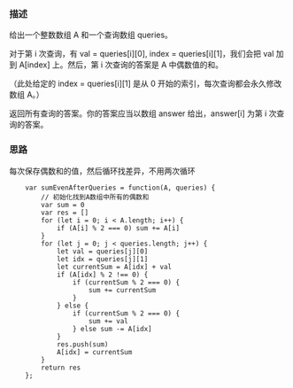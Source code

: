 ### 描述

给出一个整数数组 A 和一个查询数组 queries。

对于第 i 次查询，有 val = queries[i][0], index = queries[i][1]，我们会把 val 加到 A[index] 上。然后，第 i 次查询的答案是 A 中偶数值的和。

（此处给定的 index = queries[i][1] 是从 0 开始的索引，每次查询都会永久修改数组 A。）

返回所有查询的答案。你的答案应当以数组 answer 给出，answer[i] 为第 i 次查询的答案。

### 思路
每次保存偶数和的值，然后循环找差异，不用两次循环
```
    var sumEvenAfterQueries = function(A, queries) {
        // 初始化找到A数组中所有的偶数和
        var sum = 0
        var res = []
        for (let i = 0; i < A.length; i++) {
            if (A[i] % 2 === 0) sum += A[i]
        }
        for (let j = 0; j < queries.length; j++) {
            let val = queries[j][0]
            let idx = queries[j][1]            
            let currentSum = A[idx] + val
            if (A[idx] % 2 !== 0) {
                if (currentSum % 2 === 0) {
                    sum += currentSum
                }
            } else {
                if (currentSum % 2 === 0) {
                    sum += val
                } else sum -= A[idx]
            }
            res.push(sum)
            A[idx] = currentSum
        }
        return res
    };
```